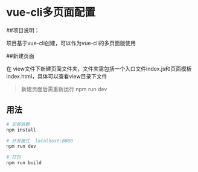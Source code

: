 # vue-cli多页面配置

##项目说明：

项目基于vue-cli创建，可以作为vue-cli的多页面版使用

##新建页面

在 view文件下新建页面文件夹，文件夹需包括一个入口文件index.js和页面模板index.html，具体可以查看view目录下文件

>新建页面后需重新运行 npm run dev

## 用法
``` bash
# 安装依赖
npm install

# 开发模式  localhost:8080
npm run dev

# 打包
npm run build

```
